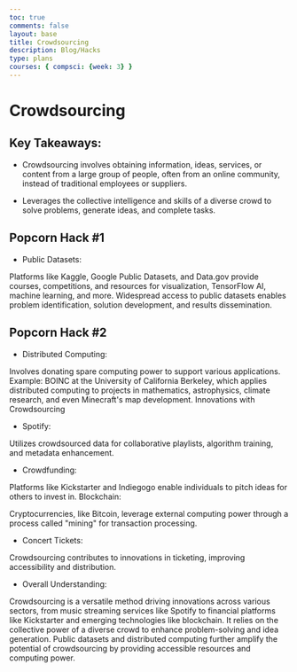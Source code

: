 ```yaml
---
toc: true
comments: false
layout: base
title: Crowdsourcing
description: Blog/Hacks
type: plans
courses: { compsci: {week: 3} }
---
```


# Crowdsourcing

## Key Takeaways:

- Crowdsourcing involves obtaining information, ideas, services, or content from a large group of people, often from an online community, instead of traditional employees or suppliers.

- Leverages the collective intelligence and skills of a diverse crowd to solve problems, generate ideas, and complete tasks.

## Popcorn Hack #1

- Public Datasets:

Platforms like Kaggle, Google Public Datasets, and Data.gov provide courses, competitions, and resources for visualization, TensorFlow AI, machine learning, and more.
Widespread access to public datasets enables problem identification, solution development, and results dissemination.


## Popcorn Hack #2

- Distributed Computing:

Involves donating spare computing power to support various applications.
Example: BOINC at the University of California Berkeley, which applies distributed computing to projects in mathematics, astrophysics, climate research, and even Minecraft's map development.
Innovations with Crowdsourcing

- Spotify:

Utilizes crowdsourced data for collaborative playlists, algorithm training, and metadata enhancement.

- Crowdfunding:

Platforms like Kickstarter and Indiegogo enable individuals to pitch ideas for others to invest in.
Blockchain:

Cryptocurrencies, like Bitcoin, leverage external computing power through a process called "mining" for transaction processing.

- Concert Tickets:

Crowdsourcing contributes to innovations in ticketing, improving accessibility and distribution.

- Overall Understanding:

Crowdsourcing is a versatile method driving innovations across various sectors, from music streaming services like Spotify to financial platforms like Kickstarter and emerging technologies like blockchain. It relies on the collective power of a diverse crowd to enhance problem-solving and idea generation. Public datasets and distributed computing further amplify the potential of crowdsourcing by providing accessible resources and computing power.
